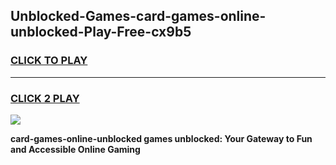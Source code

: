 
## Unblocked-Games-card-games-online-unblocked-Play-Free-cx9b5
<h3>
<a href="https://premium76.site?title=card-games-online-unblocked&ref=09A">CLICK TO PLAY</a></h3>
<hr>

<h3>
<a href="https://premium76.site?title=card-games-online-unblocked&ref=09A">CLICK 2 PLAY</a>
  
</h3>

<a href="https://premium76.site?title=card-games-online-unblocked&ref=09A"><img src="https://clearcache.store/games.png"></a>


**card-games-online-unblocked games unblocked: Your Gateway to Fun and Accessible Online Gaming**
